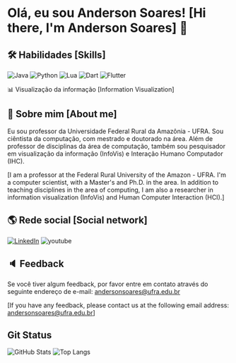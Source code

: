 
# Olá, eu sou Anderson Soares! [Hi there, I'm Anderson Soares] 👋


## 🛠 Habilidades [Skills]
![Java](https://img.shields.io/badge/java-%23ED8B00.svg?style=for-the-badge&logo=openjdk&logoColor=white) 
![Python](https://img.shields.io/badge/python-3670A0?style=for-the-badge&logo=python&logoColor=ffdd54)
![Lua](https://img.shields.io/badge/Lua-2C2D72?style=for-the-badge&logo=lua&logoColor=white)
![Dart](https://img.shields.io/badge/Dart-0175C2?style=for-the-badge&logo=dart&logoColor=white)
![Flutter](https://img.shields.io/badge/Flutter-02569B?style=for-the-badge&logo=flutter&logoColor=white)

:bar_chart: Visualização da informação [Information Visualization]


## 🚀 Sobre mim [About me]
Eu sou professor da Universidade Federal Rural da Amazônia - UFRA.
Sou ciêntista da computação, com mestrado e doutorado na área. 
Além de professor de disciplinas da área de computação, 
também sou pesquisador em visualização da informação (InfoVis)
 e Interação Humano Computador (IHC).

[I am a professor at the Federal Rural University of the Amazon - UFRA.
I'm a computer scientist, with a Master's and Ph.D. in the area.
In addition to teaching disciplines in the area of computing,
I am also a researcher in information visualization (InfoVis)
  and Human Computer Interaction (HCI).]


## :earth_americas: Rede social [Social network]

[![LinkedIn](https://img.shields.io/badge/LinkedIn-0077B5?style=for-the-badge&logo=linkedin&logoColor=white)](https://www.linkedin.com/in/anderson-soares-2562851a/) ![youtube](https://img.shields.io/youtube/channel/subscribers/UCa2icjDs6og04A-6ThKoTuw?label=%40andersonsoaresufra&style=social)

## :speaker: Feedback

Se você tiver algum feedback,
por favor entre em contato através do seguinte endereço de e-mail: 
andersonsoares@ufra.edu.br

[If you have any feedback, please contact us at the following email address: andersonsoares@ufra.edu.br]


## Git Status

![GitHub Stats](https://github-readme-stats.vercel.app/api?username=andersonmarques&theme=transparent&bg_color=000&border_color=30A3DC&show_icons=true&icon_color=30A3DC&title_color=E94D5F&text_color=FFF)
![Top Langs](https://github-readme-stats-git-masterrstaa-rickstaa.vercel.app/api/top-langs/?username=andersonmarques&layout=compact&bg_color=000&border_color=30A3DC&title_color=E94D5F&text_color=FFF)
